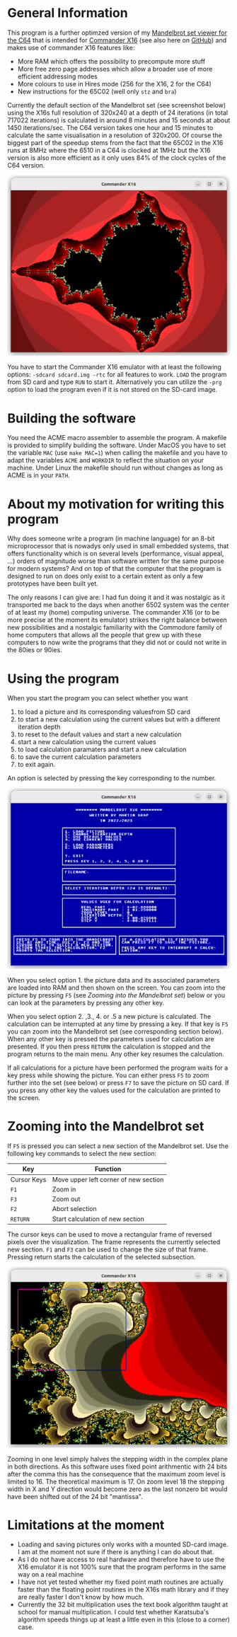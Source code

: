 # General Information

This program is a further optimzed version of my [Mandelbrot set viewer for the C64](https://github.com/rmsk2/c64_mandelbrot) that
is intended for [Commander X16](https://www.commanderx16.com) (see also here on 
[GitHub](https://github.com/commanderx16)) and makes use of commander X16 features like:

- More RAM which offers the possibility to precompute more stuff
- More free zero page addresses which allow a broader use of more efficient addressing modes
- More colours to use in Hires mode (256 for the X16, 2 for the C64)
- New instructions for the 65C02 (well only `stz` and `bra`)

Currently the default section of the Mandelbrot set (see screenshot below) using the X16s full resolution of 320x240 
at a depth of 24 iterations (in total 717022 iterations) is calculated in around 8 minutes and 15 seconds at about 1450 
iterations/sec. The  C64 version takes one hour and 15 minutes to calculate the same visualisation in a resolution of 
320x200. Of course the biggest part of the speedup stems from the fact that the 65C02 in the X16 runs at 8MHz where the 
6510 in a C64 is clocked at 1MHz but the X16 version is also more efficient as it only uses 84% of the clock cycles of 
the C64 version.

![](/result.png?raw=true "Example picture in hires mode")

You have to start the Commander X16 emulator with at least the following options: `-sdcard sdcard.img -rtc` for
all features to work. `LOAD` the program from SD card and type `RUN` to start it. Alternatively you can utilize 
the `-prg` option to load the program even if it is not stored on the SD-card  image.

# Building the software

You need the ACME macro assembler to assemble the program. A makefile is provided to simplify building the software.
Under MacOS you have to set the variable `MAC` (use `make MAC=1`) when calling the makefile and you have to adapt 
the variables `ACME` and `WORKDIR` to reflect the situation on your machine. Under Linux the makefile should run 
without changes as long as ACME is in your `PATH`.

# About my motivation for writing this program

Why does someone write a program (in machine language) for an 8-bit microprocessor that is nowadys only 
used in small embedded systems, that offers functionality which is on several levels (performance, 
visual appeal, ...) orders of magnitude worse than software written for the same purpose for modern 
systems? And on top of that the computer that the program is designed to run on does only exist to
a certain extent as only a few prototypes have been built yet.

The only reasons I can give are: I had fun doing it and it was nostalgic as it transported me back to
the days when another 6502 system was the center of at least my (home) computing universe. The commander
X16 (or to be more precise at the moment its emulator) strikes the right balance between new possibilities 
and a nostalgic familiarity with the Commodore family of home computers that allows all the people
that grew up with these computers to now write the programs that they did not or could not write in
the 80ies or 90ies.

# Using the program

When you start the program you can select whether you want 

1. to load a picture and its corresponding valuesfrom SD card 
2. to start a new calculation using the current values but with a different iteration depth
3. to reset to the default values and start a new calculation
4. start a new calculation using the current values
5. to load calculation paramaters and start a new calculation
6. to save the current calculation parameters
7. to exit again. 

An option is selected by pressing the key corresponding to the number.

![](/main_menu.png?raw=true "Main menu")

When you select option 1. the picture data and its associated parameters are loaded into RAM and then shown
on the screen. You can zoom into the picture by pressing `F5` (see *Zooming into the Mandelbrot set*) below or 
you can look at the parameters by pressing any other key.

When you select option 2. ,3., 4. or .5 a new picture is calculated. The calculation can be interrupted at any time
by pressing a key. If that key is `F5` you can zoom into the Mandelbrot set (see corresponding section below).
When any other key is pressed the parameters used for calculation are presented. If you then press `RETURN` the
calculation is stopped and the program returns to the main menu. Any other key resumes the calculation.

If all calculations for a picture have been performed the program waits for a key press while showing the
picture. You can either press `F5` to zoom further into the set (see below) or press `F7` to save the picture 
on SD card. If you press any other key the values used for the calculation are printed to the screen.

# Zooming into the Mandelbrot set

If `F5` is pressed you can select a new section of the Mandelbrot set. Use the following key commands to 
select the new section:

| Key | Function |
|-|-|
|Cursor Keys | Move upper left corner of new section |
| `F1` | Zoom in |
| `F3` | Zoom out |
| `F2`| Abort selection | 
| `RETURN` | Start calculation of new section |

The cursor keys can be used to move a rectangular frame of reversed pixels over the visualization. The frame
represents the currently selected new section. `F1` and  `F3` can be used to change the size of that frame. 
Pressing return starts the calculation of the selected subsection.

![](/zoom_frame.png?raw=true "Zooming in action")

Zooming in one level simply halves the stepping width in the complex plane in both directions. As this software uses
fixed point arithmentic with 24 bits after the comma this has the consequence that the maximum zoom level is
limited to 16. The theoretical maximum is 17. On zoom level 18 the stepping width in X and Y direction 
would become zero as the last nonzero bit would have been shifted out of the 24 bit "mantissa".

# Limitations at the moment

- Loading and saving pictures only works with a mounted SD-card image. I am at the moment not sure if there is anything
I can do about that.
- As I do not have access to real hardware and therefore have to use the X16 emulator it is not 100% sure that the program
performs in the same way on a real machine
- I have not yet tested whether my fixed point math routines are actually faster than the floating point routines
in the X16s math library and if they are really faster I don't know by how much.
- Currently the 32 bit multiplication uses the text book algorithm taught at school for manual multiplication. I could test
whether Karatsuba's algorithm speeds things up at least a little even in this (close to a corner) case.
